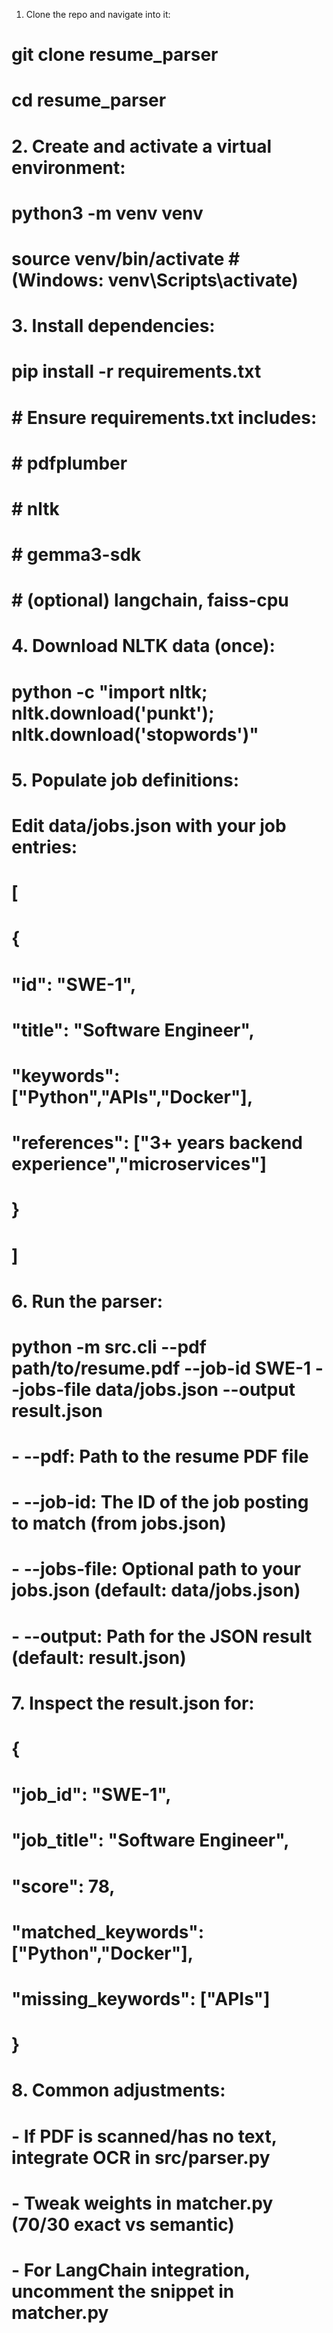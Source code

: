 1. Clone the repo and navigate into it:
#    git clone <your-repo-url> resume_parser
#    cd resume_parser
#
# 2. Create and activate a virtual environment:
#    python3 -m venv venv
#    source venv/bin/activate   # (Windows: venv\Scripts\activate)
#
# 3. Install dependencies:
#    pip install -r requirements.txt
#    # Ensure requirements.txt includes:
#    # pdfplumber
#    # nltk
#    # gemma3-sdk
#    # (optional) langchain, faiss-cpu
#
# 4. Download NLTK data (once):
#    python -c "import nltk; nltk.download('punkt'); nltk.download('stopwords')"
#
# 5. Populate job definitions:
#    Edit data/jobs.json with your job entries:
#    [
#      {
#        "id": "SWE-1",
#        "title": "Software Engineer",
#        "keywords": ["Python","APIs","Docker"],
#        "references": ["3+ years backend experience","microservices"]
#      }
#    ]
#
# 6. Run the parser:
#    python -m src.cli --pdf path/to/resume.pdf --job-id SWE-1 --jobs-file data/jobs.json --output result.json
#
#    - --pdf:    Path to the resume PDF file
#    - --job-id: The ID of the job posting to match (from jobs.json)
#    - --jobs-file: Optional path to your jobs.json (default: data/jobs.json)
#    - --output: Path for the JSON result (default: result.json)
#
# 7. Inspect the result.json for:
#    {
#      "job_id": "SWE-1",
#      "job_title": "Software Engineer",
#      "score": 78,
#      "matched_keywords": ["Python","Docker"],
#      "missing_keywords": ["APIs"]
#    }
#
# 8. Common adjustments:
#    - If PDF is scanned/has no text, integrate OCR in src/parser.py
#    - Tweak weights in matcher.py (70/30 exact vs semantic)
#    - For LangChain integration, uncomment the snippet in matcher.py
#